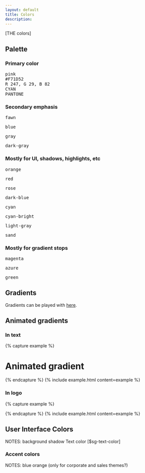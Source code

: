```yaml
---
layout: default
title: Colors
description:
---
```


[THE colors]

## Palette

### Primary color


<div class="container grid no-margins columns-nano-2 columns-3xs-3 columns-xs-4 columns-xl-5 columns-fhd-5">
  <div class="cell text-center">
    <div class="swatch pink huge"></div>
    <pre class="small" style="margin-top: 10px; margin-bottom: 0;">pink</pre>
    <pre class="small" style="margin-top: 0; margin-bottom: 0;">#F71D52</pre>
    <pre class="small" style="margin-top: 0; margin-bottom: 0;">R 247, G 29, B 82</pre>
    <pre class="small" style="margin-top: 0; margin-bottom: 0;">CYAN</pre>
    <pre class="small" style="margin-top: 0;">PANTONE</pre>
  </div>
</div>


### Secondary emphasis


<div class="container grid no-margins columns-nano-2 columns-3xs-3 columns-xs-4 columns-xl-5 columns-fhd-5">
  <div class="cell text-center">
    <div class="swatch fawn"></div>
    <pre class="small" style="margin-top: 10px;">fawn</pre>
  </div>
  <div class="cell text-center">
    <div class="swatch blue"></div>
    <pre class="small" style="margin-top: 10px;">blue</pre>
  </div>
  <div class="cell text-center">
    <div class="swatch gray"></div>
    <pre class="small" style="margin-top: 10px;">gray</pre>
  </div>
  <div class="cell text-center">
    <div class="swatch dark-gray"></div>
    <pre class="small" style="margin-top: 10px;">dark-gray</pre>
  </div>
</div>




### Mostly for UI, shadows, highlights, etc


<div class="container grid no-margins columns-nano-2 columns-3xs-3 columns-xs-4 columns-xl-5 columns-fhd-5">
  <div class="cell text-center">
    <div class="swatch orange small"></div>
    <pre class="small" style="margin-top: 10px;">orange</pre>
  </div>
  <div class="cell text-center small">
    <div class="swatch red small"></div>
    <pre class="small" style="margin-top: 10px;">red</pre>
  </div>
  <div class="cell text-center">
    <div class="swatch rose small"></div>
    <pre class="small" style="margin-top: 10px;">rose</pre>
  </div>
  <div class="cell text-center">
    <div class="swatch dark-blue small"></div>
    <pre class="small" style="margin-top: 10px;">dark-blue</pre>
  </div>
  <div class="cell text-center">
    <div class="swatch cyan small"></div>
    <pre class="small" style="margin-top: 10px;">cyan</pre>
  </div>
  <div class="cell text-center">
    <div class="swatch cyan-bright small"></div>
    <pre class="small" style="margin-top: 10px;">cyan-bright</pre>
  </div>
  <div class="cell text-center">
    <div class="swatch light-gray small"></div>
    <pre class="small" style="margin-top: 10px;">light-gray</pre>
  </div>
  <div class="cell text-center">
    <div class="swatch sand small"></div>
    <pre class="small" style="margin-top: 10px;">sand</pre>
  </div>
</div>


### Mostly for gradient stops

<div class="container grid no-margins columns-nano-2 columns-3xs-3 columns-xs-4 columns-xl-5 columns-fhd-5">

  <div class="cell text-center">
    <div class="swatch magenta nano"></div>
    <pre class="small" style="margin-top: 10px;">magenta</pre>
  </div>
  <div class="cell text-center">
    <div class="swatch azure nano"></div>
    <pre class="small" style="margin-top: 10px;">azure</pre>
  </div>
  <div class="cell text-center">
    <div class="swatch green nano"></div>
    <pre class="small" style="margin-top: 10px;">green</pre>
  </div>

</div>


## Gradients

<div class="docs-gradients-container">
  <div class="docs-gradient-item"><div class="docs-gradient docs-gradient-1"></div><div class="docs-color-codes"></div></div>
  <div class="docs-gradient-item"><div class="docs-gradient docs-gradient-2"></div><div class="docs-color-codes"></div></div>
  <div class="docs-gradient-item"><div class="docs-gradient docs-gradient-3"></div><div class="docs-color-codes"></div></div>
  <div class="docs-gradient-item"><div class="docs-gradient docs-gradient-4"></div><div class="docs-color-codes"></div></div>
  <div class="docs-gradient-item"><div class="docs-gradient docs-gradient-5"></div><div class="docs-color-codes"></div></div>
  <div class="docs-gradient-item"><div class="docs-gradient docs-gradient-6"></div><div class="docs-color-codes"></div></div>
  <div class="docs-gradient-item"><div class="docs-gradient docs-gradient-7"></div><div class="docs-color-codes"></div></div>
  <div class="docs-gradient-item"><div class="docs-gradient docs-gradient-8"></div><div class="docs-color-codes"></div></div>
</div>

Gradients can be played with [here](https://www.css-gradient.com/).

## Animated gradients

<div class="docs-gradients-container">
  <div class="docs-gradient-item">
    <div class="docs-gradient --moving-background-gradient"></div>
  </div>
  <div class="docs-gradient-item">
    <div class="docs-gradient --moving-background-gradient secondary"></div>
  </div>
</div>

### In text

{% capture example %}
<h1 class="display-2 --moving-background-gradient">Animated gradient</h1>
{% endcapture %}
{% include example.html content=example %}

### In logo

{% capture example %}
<div class="logo logo--huge logo--outline logo--center --moving-background-gradient"></div>
{% endcapture %}
{% include example.html content=example %}

## User Interface Colors

NOTES:
background
shadow
Text color [$sg-text-color]


### Accent colors

NOTES:
blue
orange
(only for corporate and sales themes?)
